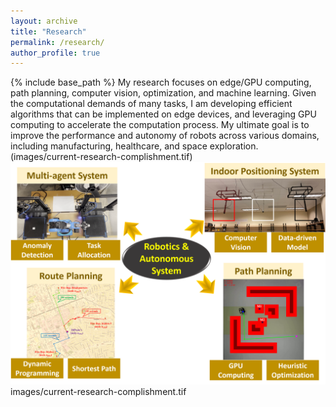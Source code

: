 ```yaml
---
layout: archive
title: "Research"
permalink: /research/
author_profile: true
---
```

{% include base_path %}
My research focuses on edge/GPU computing, path planning, computer vision, optimization, and machine learning. Given the computational demands of many tasks, I am developing efficient algorithms that can be implemented on edge devices, and leveraging GPU computing to accelerate the computation process. My ultimate goal is to improve the performance and autonomy of robots across various domains, including manufacturing, healthcare, and space exploration.
(images/current-research-complishment.tif)
![](/images/current-research-complishment.png)
images/current-research-complishment.tif

